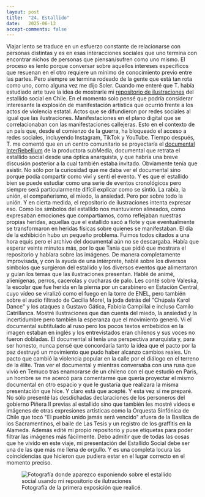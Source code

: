 ```yaml
---
layout: post
title:  "24. Estallido"
date:   2025-06-13
accept-comments: false
---
```

Viajar lento se traduce en un esfuerzo constante de relacionarse con personas distintas y es en esas interacciones sociales que uno termina con encontrar nichos de personas que piensan/sufren como uno mismo. El proceso es lento porque conversar sobre aquellos intereses específicos que resuenan en el otro requiere un mínimo de conocimiento previo entre las partes. Pero siempre se termina rodeado de la gente que está tan rota como uno, como alguna vez me dijo Soler.
Cuando me enteré que T. había estudiado arte tuve la idea de mostrarle mi [repositorio de ilustraciones](https://corvalan.dev/evade/) del estallido social en Chile. En el momento solo pensé que podría considerar interesante la explosión de manifestación artística que ocurrió frente a los actos de violencia estatal. Actos que se difundieron por redes sociales al igual que las ilustraciones. Manifestaciones en el plano digital que se correlacionaban con las manifestaciones callejeras. Esto en el contexto de un país que, desde el comienzo de la guerra, ha bloqueado el acceso a redes sociales, incluyendo Instagram, TikTok y YouTube.
Tiempo después, T. me comentó que en un centro comunitario se proyectaría el [documental InterRebellium](https://sub.media/interrebellium-01-the-estallido-social/) de la productora subMedia, documental que retrata el estallido social desde una óptica anarquista, y que habría una breve discusión posterior a la cual también estaba invitado. Obviamente tenía que asistir. No sólo por la curiosidad que me daba ver el documental sino porque podía compartir como viví y sentí el evento. Y es que el estallido bien se puede estudiar como una serie de eventos cronológicos pero siempre será particularmente difícil explicar como se sintió. La rabia, la unión, el compañerismo, el miedo, la ansiedad. Pero por sobre todo la unión. Y en cierta medida, el repositorio de ilustraciones intenta expresar eso. Como los símbolos del estallido nos mantuvieron alineados, como expresaban emociones que compartíamos, como reflejaban nuestras propias heridas, aquellas que el estallido sacó a flote y que eventualmente se transformaron en heridas físicas sobre quienes se manifestaban.
El día de la exhibición hubo un pequeño problema. Fuimos todos citados a una hora equis pero el archivo del documental aún no se descargaba. Había que esperar veinte minutos más, por lo que Tania que pidió que mostrara el repositorio y hablara sobre las imágenes. De manera completamente improvisada, y con la ayuda de una intérprete, hablé sobre los diversos símbolos que surgieron del estallido y los diversos eventos que alimentaron y guían los temas que las ilustraciones presentan. Hablé de animé, alienígenas, perros, cacerolas y cucharas de palo. Les conté sobre Valeska, la escolar que fue herida en la pierna por un carabinero en Estación Central, cuyo vídeo se viralizó como el fuego en la torre de ENEL, pero también sobre el audio filtrado de Cecilia Morel, la joda detrás del "Chúpala Karol Dance" y los ataques a Gustavo Gática, Fabiola Campillai e incluso Camilo Catrillanca. Mostré ilustraciones que dan cuenta del miedo, la ansiedad y la incertidumbre pero también la esperanza que el movimiento generó. 
Vi el documental subtitulado al ruso pero los pocos textos embebidos en la imagen estaban en inglés y los entrevistados eran chilenos y sus voces no fueron dobladas. El documental sí tenía una perspectiva anarquista y, para ser honesto, nunca pensé que concordaría tanto la idea que el pacto por la paz destruyó un movimiento que pudo haber alcanzo cambios reales. Un pacto que cambió la violencia popular en la calle por el diálogo en el terreno de la élite.
Tras ver el documental y mientras conversaba con una rusa que vivió en Temuco tras enamorarse de un chileno con el que estudió en Paris, un hombre se me acercó para comentarme que quería proyectar el mismo documental en otro espacio y que le gustaría que realizara la misma presentación que hice. Y claro está que acepté. Y esta vez sí me preparé. No sólo presenté las desdichadas declaraciones de los personeros del gobierno Piñera II previas al estallido sino que también les mostré vídeos e imágenes de otras expresiones artísticas como la Orquesta Sinfónica de Chile que tocó "El pueblo unido jamás será vencido" afuera de la Basílica de los Sacramentinos, el baile de Las Tesis y un registro de los graffitis en la Alameda. Además edité mi propio repositorio y puse etiquetas para poder filtrar las imágenes más fácilmente.
Debo admitir que de todas las cosas que he vivido en este viaje, mi presentación del Estallido Social debe ser una de las que más me llena de orgullo. Y es una completa locura las coincidencias que hicieron que pudiera estar en el lugar correcto en el momento preciso.
<figure class="vid">
<img src="{{ site.baseurl }}/assets/images/sanpetersburgo1.jpg" alt="Fotografía donde aparezco exponiendo sobre el estallido social usando mi repositorio de ilutraciones" />
<figcaption>
Fotografía de la primera exposición que realicé.
</figcaption>
</figure>
